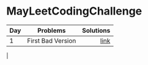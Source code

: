 # MayLeetCodingChallenge


| Day | Problems | Solutions |
| --- |:--------:|----------:|
|  1  | First Bad Version |[link](https://github.com/PorokhninAlexander/MayLeetCodingChallenge/blob/master/firstWeek/1.firstBadVersion.js)|
 |

